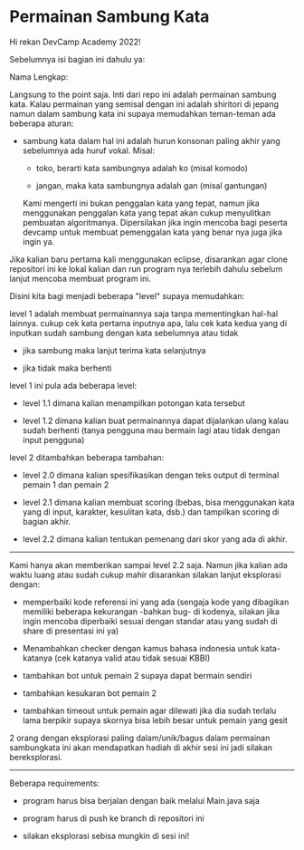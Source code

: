 # Permainan Sambung Kata

 Hi rekan DevCamp Academy 2022!
 
 Sebelumnya isi bagian ini dahulu ya:
 
 Nama Lengkap: 
 
 
 


Langsung to the point saja. Inti dari repo ini adalah permainan sambung kata. Kalau permainan yang semisal dengan ini adalah shiritori di jepang namun dalam sambung kata ini supaya memudahkan teman-teman ada beberapa aturan:

- sambung kata dalam hal ini adalah hurun konsonan paling akhir yang sebelumnya ada huruf vokal. Misal:
  
  - toko, berarti kata sambungnya adalah ko (misal komodo)
  
  - jangan, maka kata sambungnya adalah gan (misal gantungan)
  
  Kami mengerti ini bukan penggalan kata yang tepat, namun jika menggunakan penggalan kata yang tepat akan cukup menyulitkan pembuatan algoritmanya. Dipersilakan jika ingin mencoba bagi peserta devcamp untuk membuat pemenggalan kata yang benar nya juga jika ingin ya.



Jika kalian baru pertama kali menggunakan eclipse, disarankan agar clone repositori ini ke lokal kalian dan run program nya terlebih dahulu sebelum lanjut mencoba membuat program ini.



Disini kita bagi menjadi beberapa "level" supaya memudahkan:

level 1 adalah membuat permainannya saja tanpa mementingkan hal-hal lainnya. cukup cek kata pertama inputnya apa, lalu cek kata kedua yang di inputkan sudah sambung dengan kata sebelumnya atau tidak

- jika sambung maka lanjut terima kata selanjutnya

- jika tidak maka berhenti

level 1 ini pula ada beberapa level:

- level 1.1 dimana kalian menampilkan potongan kata tersebut

- level 1.2 dimana kalian buat permainannya dapat dijalankan ulang kalau sudah berhenti (tanya pengguna mau bermain lagi atau tidak dengan input pengguna)

level 2 ditambahkan beberapa tambahan:

- level 2.0 dimana kalian spesifikasikan dengan teks output di terminal pemain 1 dan pemain 2

- level 2.1 dimana kalian membuat scoring (bebas, bisa menggunakan kata yang di input, karakter, kesulitan kata, dsb.) dan tampilkan scoring di bagian akhir.

- level 2.2 dimana kalian tentukan pemenang dari skor yang ada di akhir.



---

Kami hanya akan memberikan sampai level 2.2 saja. Namun jika kalian ada waktu luang atau sudah cukup mahir disarankan silakan lanjut eksplorasi dengan:

- memperbaiki kode referensi ini yang ada (sengaja kode yang dibagikan memiliki beberapa kekurangan -bahkan bug- di kodenya, silakan jika ingin mencoba diperbaiki sesuai dengan standar atau yang sudah di share di presentasi ini ya)

- Menambahkan checker dengan kamus bahasa indonesia untuk kata-katanya (cek katanya valid atau tidak sesuai KBBI)

- tambahkan bot untuk pemain 2 supaya dapat bermain sendiri

- tambahkan kesukaran bot pemain 2

- tambahkan timeout untuk pemain agar dilewati jika dia sudah terlalu lama berpikir supaya skornya bisa lebih besar untuk pemain yang gesit



2 orang dengan eksplorasi paling dalam/unik/bagus dalam permainan sambungkata ini akan mendapatkan hadiah di akhir sesi ini jadi silakan bereksplorasi.



---

Beberapa requirements:

- program harus bisa berjalan dengan baik melalui Main.java saja

- program harus di push ke branch di repositori ini

- silakan eksplorasi sebisa mungkin di sesi ini!

